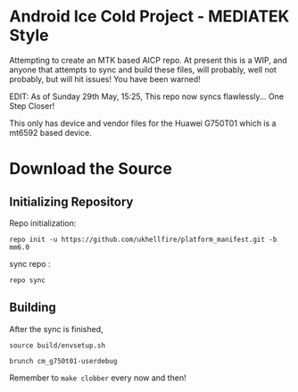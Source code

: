 Android Ice Cold Project - MEDIATEK Style
====================================
Attempting to create an MTK based AICP repo. At present this is a WIP, and anyone that attempts to sync and build these files,
will probably, well not probably, but will hit issues! You have been warned!

EDIT: As of Sunday 29th May, 15:25, This repo now syncs flawlessly... One Step Closer!

This only has device and vendor files for the Huawei G750T01 which is a mt6592 based device.

Download the Source
===================


Initializing Repository
-----------------------

Repo initialization:

    repo init -u https://github.com/ukhellfire/platform_manifest.git -b mm6.0


sync repo :

    repo sync



Building
--------

After the sync is finished,


    source build/envsetup.sh

    brunch cm_g750t01-userdebug


Remember to `make clobber` every now and then!

